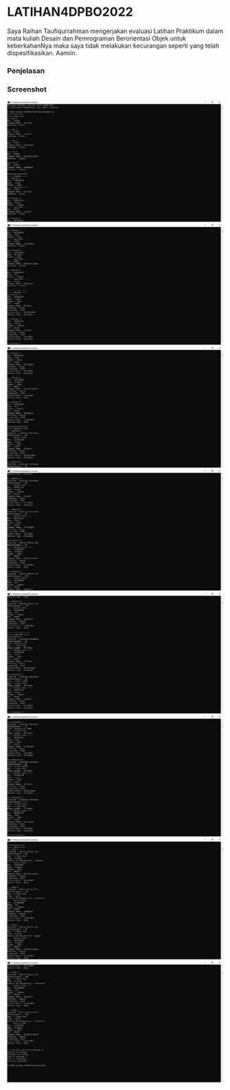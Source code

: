 # LATIHAN4DPBO2022

Saya Raihan Taufiqurrahman mengerjakan evaluasi Latihan Praktikum dalam mata kuliah Desain dan Pemrograman Berorientasi Objek untuk keberkahanNya maka saya tidak melakukan kecurangan seperti yang telah dispesifikasikan. Aamiin.

### Penjelasan


### Screenshot
![1](https://github.com/raihantaufiq/LATIHAN4DPBO2022/blob/main/Screenshot%20(1).png?raw=true)
![2](https://github.com/raihantaufiq/LATIHAN4DPBO2022/blob/main/Screenshot%20(2).png?raw=true)
![3](https://github.com/raihantaufiq/LATIHAN4DPBO2022/blob/main/Screenshot%20(3).png?raw=true)
![4](https://github.com/raihantaufiq/LATIHAN4DPBO2022/blob/main/Screenshot%20(4).png?raw=true)
![5](https://github.com/raihantaufiq/LATIHAN4DPBO2022/blob/main/Screenshot%20(5).png?raw=true)
![6](https://github.com/raihantaufiq/LATIHAN4DPBO2022/blob/main/Screenshot%20(6).png?raw=true)
![7](https://github.com/raihantaufiq/LATIHAN4DPBO2022/blob/main/Screenshot%20(7).png?raw=true)
![8](https://github.com/raihantaufiq/LATIHAN4DPBO2022/blob/main/Screenshot%20(8).png?raw=true)
